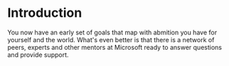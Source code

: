 # Introduction

You now have an early set of goals that map with abmition you have for yourself and the world. What's even better is that there is a network of peers, experts and other mentors at Microsoft ready to answer questions and provide support.
